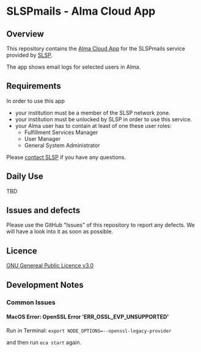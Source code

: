 # SLSPmails - Alma Cloud App

## Overview

This repository contains the [Alma Cloud App](https://developers.exlibrisgroup.com/cloudapps/) for the SLSPmails service provided by [SLSP](https://slsp.ch/).

The app shows email logs for selected users in Alma.

## Requirements

In order to use this app

- your institution must be a member of the SLSP network zone.
- your institution must be unlocked by SLSP in order to use this service.
- your Alma user has to contain at least of one these user roles:
    - Fulfillment Services Manager
    - User Manager
    - General System Administrator

Please [contact SLSP](https://slsp.ch/en/contact) if you have any questions.

## Daily Use

TBD

## Issues and defects
Please use the GitHub "Issues" of this repository to report any defects. We will have a look into it as soon as possible.

## Licence 

[GNU Genereal Public Licence v3.0](https://github.com/Swiss-Library-Service-Platform/slspmails-cloud-app/blob/main/LICENCE)

## Development Notes

### Common Issues 
#### MacOS Error: OpenSSL Error 'ERR_OSSL_EVP_UNSUPPORTED'

Run in Terminal: `export NODE_OPTIONS=--openssl-legacy-provider`

and then run `eca start` again.
